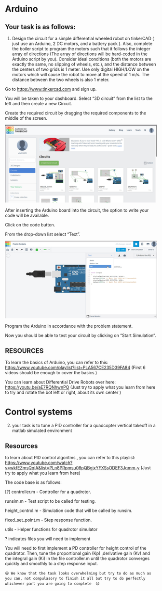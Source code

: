 # Arduino

## Your task is as follows:

1. Design the circuit for a simple differential wheeled robot on tinkerCAD ( just use an Arduino, 2 DC motors, and a battery pack ). Also, complete the boiler script to program the motors such that it follows the integer array of directions  (The array of directions will be hard-coded in the Arduino script by you). Consider ideal conditions (both the motors are exactly the same, no slipping of wheels, etc.), and the distance between the centers of two grids is 1 meter. Use only digital HIGH/LOW on the motors which will cause the robot to move at the speed of 1 m/s. The distance between the two wheels is also 1 meter. 





Go to https://www.tinkercad.com and sign up.

You will be taken to your dashboard. Select “3D circuit” from the list to the left and then create a new Circuit.

Create the required circuit by dragging the required components to the middle of the screen.

![start_screen](images/start.png)

After inserting the Arduino board into the circuit, the option to write your code will be available. 

Click on the code button.

From the drop-down list select “Text”.

![](images/2.png)

Program the Arduino in accordance with the problem statement.

Now you should be able to test your circuit by clicking on “Start Simulation”.

## RESOURCES

To learn the basics of Arduino, you can refer to this:
https://www.youtube.com/playlist?list=PLA567CE235D39FA84
(First  6 videos should be enough to cover the basics )  

You can learn about Differential Drive Robots over here:
https://youtu.be/aE7RQNhwnPQ 
(Just try to apply what you learn from here to try and rotate the bot left or right, about its own center ) 

# Control systems 


2. your task is to tune a PID controller for a quadcopter vertical takeoff in a matlab simulated environment


## Resources
to learn about PID control algoritms , you can refer to this playlist:
https://www.youtube.com/watch?v=wkfEZmsQqiA&list=PLn8PRpmsu08pQBgjxYFXSsODEF3Jqmm-y
(Just try to apply what you learn from here)

The code base is as follows:

[?] controller.m - Controller for a quadrotor.

runsim.m - Test script to be called for testing.

height_control.m - Simulation code that will be called by runsim.

fixed_set_point.m - Step response function.

utils - Helper functions for quadrotor simulator

? indicates files you will need to implement

You will need to first implement a PD controller for height control of the quadrotor. Then,
tune the proportional gain (Kp) ,derivative gain (Kv) and the integral gain (Ki) in the file controller.m until the
quadrotor converges quickly and smoothly to a step response input.


`😃 We know that the task looks overwhelming but try to do as much as you can, not compulasory to finish it all but try to do perfectly whichever part you are going to complete  😃  ` 